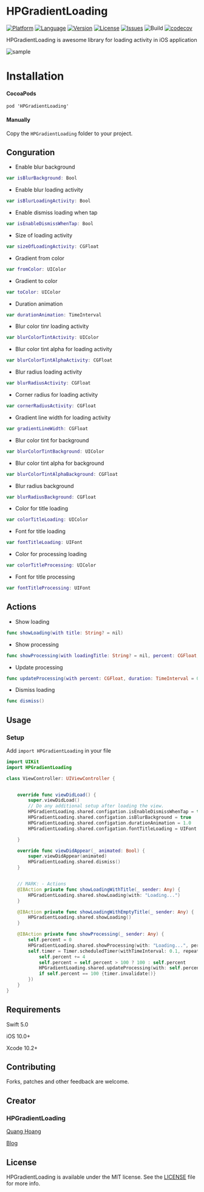 # HPGradientLoading

[![Platform](http://img.shields.io/badge/platform-iOS-blue.svg?style=flat
)](https://developer.apple.com/iphone/index.action)
[![Language](http://img.shields.io/badge/language-Swift-brightgreen.svg?style=flat
)](https://developer.apple.com/swift)
[![Version](https://img.shields.io/cocoapods/v/HPGradientLoading.svg?style=flat)](https://cocoapods.org/pods/HPGradientLoading)
[![License](http://img.shields.io/badge/license-MIT-lightgrey.svg?style=flat
)](http://mit-license.org)
[![Issues](https://img.shields.io/github/issues/quanghoang0101/HPGradientLoading.svg?style=flat
)](https://github.com/quanghoang0101/HPGradientLoading/issues?state=open)
![Build](https://travis-ci.com/quanghoang0101/HPGradientLoading.svg?branch=master)
[![codecov](https://codecov.io/gh/quanghoang0101/HPGradientLoading/branch/master/graph/badge.svg)](https://codecov.io/gh/quanghoang0101/HPGradientLoading)

HPGradientLoading is awesome library for loading activity in iOS application

![sample](https://media.giphy.com/media/IcjSzBdSDSrlyOhv0j/giphy.gif)

# Installation
#### CocoaPods
```
pod 'HPGradientLoading'
```
#### Manually
Copy the `HPGradientLoading` folder to your project.

## Conguration
* Enable blur background
```Swift
var isBlurBackground: Bool
```
* Enable blur loading activity
```Swift
var isBlurLoadingActivity: Bool
```
* Enable dismiss loading when tap
```Swift
var isEnableDismissWhenTap: Bool
```
* Size of loading activity
```Swift
var sizeOfLoadingActivity: CGFloat
```
* Gradient from color
```Swift
var fromColor: UIColor
```
* Gradient to color
```Swift
var toColor: UIColor
```
* Duration animation
```Swift
var durationAnimation: TimeInterval
```
* Blur color tinr loading activity
```Swift
var blurColorTintActivity: UIColor
```
* Blur color tint alpha for loading activity
```Swift
var blurColorTintAlphaActivity: CGFloat
```
* Blur radius loading activity
```Swift
var blurRadiusActivity: CGFloat
```
* Corner radius for loading activity
```Swift
var cornerRadiusActivity: CGFloat
```
* Gradient line width for loading activity
```Swift 
var gradientLineWidth: CGFloat
```
* Blur color tint for background
```Swift
var blurColorTintBackground: UIColor
```
* Blur color tint alpha for background
```Swift
var blurColorTintAlphaBackground: CGFloat
```
* Blur radius background
```Swift
var blurRadiusBackground: CGFloat
```
* Color for title loading
```Swift
var colorTitleLoading: UIColor
```
* Font for title loading
```Swift
var fontTitleLoading: UIFont
```
* Color for processing loading
```Swift
var colorTitleProcessing: UIColor
```
* Font for title processing
```Swift
var fontTitleProcessing: UIFont
```
## Actions
* Show loading
```Swift
func showLoading(with title: String? = nil)
```
* Show processing
```Swift
func showProcessing(with loadingTitle: String? = nil, percent: CGFloat, duration: TimeInterval = 0.1)
```
* Update processing
```Swift
func updateProcessing(with percent: CGFloat, duration: TimeInterval = 0.1)
```
* Dismiss loading
```Swift
func dismiss()
```
## Usage

### Setup
Add `import HPGradientLoading` in your file

```Swift
import UIKit
import HPGradientLoading

class ViewController: UIViewController {


    override func viewDidLoad() {
        super.viewDidLoad()
        // Do any additional setup after loading the view.
        HPGradientLoading.shared.configation.isEnableDismissWhenTap = true
        HPGradientLoading.shared.configation.isBlurBackground = true
        HPGradientLoading.shared.configation.durationAnimation = 1.0
        HPGradientLoading.shared.configation.fontTitleLoading = UIFont.systemFont(ofSize: 20)

    }

    override func viewDidAppear(_ animated: Bool) {
        super.viewDidAppear(animated)
        HPGradientLoading.shared.dismiss()
    }


    // MARK: - Actions
    @IBAction private func showLoadingWithTitle(_ sender: Any) {
        HPGradientLoading.shared.showLoading(with: "Loading...")
    }

    @IBAction private func showLoadingWithEmptyTitle(_ sender: Any) {
        HPGradientLoading.shared.showLoading()
    }

    @IBAction private func showProcessing(_ sender: Any) {
        self.percent = 0
        HPGradientLoading.shared.showProcessing(with: "Loading...", percent: self.percent, duration: 0.15)
        self.timer = Timer.scheduledTimer(withTimeInterval: 0.1, repeats: true, block: { (timer) in
            self.percent += 4
            self.percent = self.percent > 100 ? 100 : self.percent
            HPGradientLoading.shared.updateProcessing(with: self.percent)
            if self.percent == 100 {timer.invalidate()}
        })
    }
}
```
## Requirements
Swift 5.0

iOS 10.0+

Xcode 10.2+

## Contributing
Forks, patches and other feedback are welcome.

## Creator
### HPGradientLoading
[Quang Hoang](https://github.com/quanghoang0101) 

[Blog](https://medium.com/@phanquanghoang)

## License
HPGradientLoading is available under the MIT license. See the [LICENSE](./LICENSE) file for more info.
